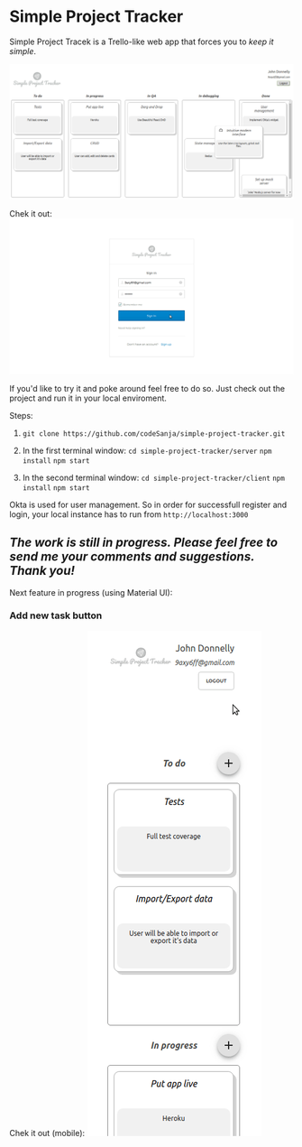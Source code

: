 # Simple Project Tracker

Simple Project Tracek is a Trello-like web app that forces you to *keep it simple*.

![alt tag](https://raw.githubusercontent.com/codeSanja/simple-project-tracker/master/screenshots/dashboard.png)


Chek it out:
![alt tag](https://raw.githubusercontent.com/codeSanja/simple-project-tracker/master/screenshots/live.gif)

If you'd like to try it and poke around feel free to do so.
Just check out the project and run it in your local enviroment.

Steps:
1. `git clone https://github.com/codeSanja/simple-project-tracker.git`

2. In the first terminal window: 
`cd simple-project-tracker/server`
`npm install`
`npm start`

3. In the second terminal window: 
`cd simple-project-tracker/client`
`npm install`
`npm start`

Okta is used for user management. So in order for successfull register and login, your local instance has to run from `http://localhost:3000`


## *The work is still in progress. Please feel free to send me your comments and suggestions. Thank you!*

Next feature in progress (using Material UI):
### Add new task button

Chek it out (mobile):
![alt tag](https://raw.githubusercontent.com/codeSanja/simple-project-tracker/master/screenshots/addTaskHover.gif)
